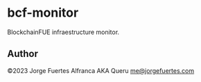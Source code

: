 # bcf-monitor

BlockchainFUE infraestructure monitor.

## Author

©2023 Jorge Fuertes Alfranca AKA Queru
<me@jorgefuertes.com>
